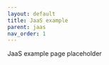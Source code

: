 ```yaml
---
layout: default
title: JaaS example
parent: jaas
nav_order: 1
---
```


JaaS example page placeholder
